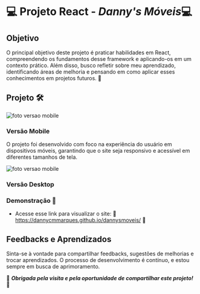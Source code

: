 

# 💻 Projeto React - ***Danny's Móveis***💻



 ## Objetivo

O principal objetivo deste projeto é praticar habilidades em React, compreendendo os fundamentos desse framework e aplicando-os em um contexto prático. Além disso, busco refletir sobre meu aprendizado, identificando áreas de melhoria e pensando em como aplicar esses conhecimentos em projetos futuros. 🎯

## Projeto 🛠️

![foto versao mobile](https://github.com/DannyCMMarques/DannyLojaMoveis-React/assets/147952313/fb1903bb-7def-4a57-b0ab-3387a5f97761)

### Versão Mobile
O projeto foi desenvolvido com foco na experiência do usuário em dispositivos móveis, garantindo que o site seja responsivo e acessível em diferentes tamanhos de tela.

![foto versao mobile](https://github.com/DannyCMMarques/DannyLojaMoveis-React/assets/147952313/99bb17bc-4cfb-4121-a922-f20193bf866c)


### Versão Desktop

  ### Demonstração 📱
* Acesse esse link para visualizar o site:
🌠 https://dannycmmarques.github.io/dannysmoveis/ 🌠

## Feedbacks e Aprendizados
Sinta-se à vontade para compartilhar feedbacks, sugestões de melhorias e trocar aprendizados. O processo de desenvolvimento é contínuo, e estou sempre em busca de aprimoramento.

🤍 ***Obrigada pela visita e pela oportunidade de compartilhar este projeto!*** 🤍

